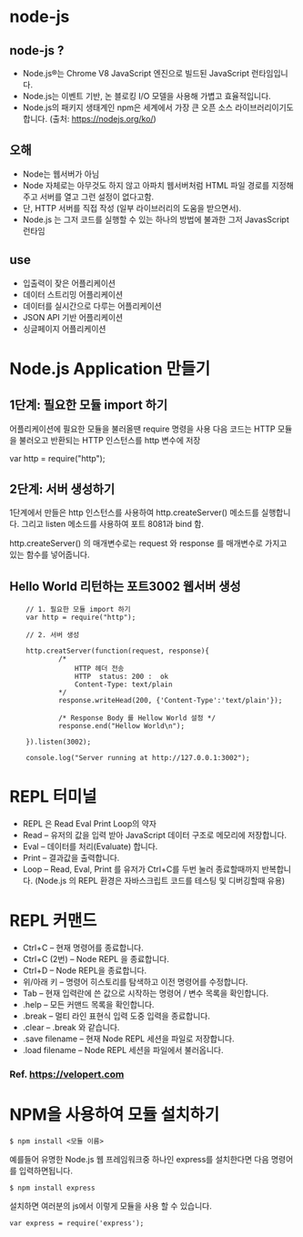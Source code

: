# node-js

## node-js ?
- Node.js®는 Chrome V8 JavaScript 엔진으로 빌드된 JavaScript 런타임입니다. 
- Node.js는 이벤트 기반, 논 블로킹 I/O 모델을 사용해 가볍고 효율적입니다. 
- Node.js의 패키지 생태계인 npm은 세계에서 가장 큰 오픈 소스 라이브러리이기도 합니다.
(출처: https://nodejs.org/ko/)

##  오해
- Node는 웹서버가 아님
- Node 자체로는 아무것도 하지 않고 아파치 웹서버처럼 HTML 파일 경로를 지정해주고 서버를 열고 그런 설정이 없다고함.
- 단, HTTP 서버를 직접 작성 (일부 라이브러리의 도움을 받으면서). 
- Node.js 는 그저 코드를 실행할 수 있는 하나의 방법에 불과한 그저 JavasScript 런타임

## use  

- 입출력이 잦은 어플리케이션
- 데이터 스트리밍 어플리케이션
- 데이터를 실시간으로 다루는 어플리케이션
- JSON API 기반 어플리케이션
- 싱글페이지 어플리케이션

# Node.js Application 만들기

## 1단계: 필요한 모듈 import 하기

어플리케이션에 필요한 모듈을 불러올땐 require 명령을 사용
다음 코드는 HTTP 모듈을 불러오고 반환되는 HTTP 인스턴스를 http 변수에 저장

var http = require("http");

## 2단계: 서버 생성하기

1단계에서 만들은 http 인스턴스를 사용하여 http.createServer() 메소드를 실행합니다. 
그리고 listen 메소드를 사용하여 포트 8081과 bind 함. 

http.createServer() 의 매개변수로는 request 와 response 를 매개변수로 가지고 있는 함수를 넣어줍니다. 

## Hello World 리턴하는 포트3002 웹서버 생성 

~~~
    // 1. 필요한 모듈 import 하기
    var http = require("http");

    // 2. 서버 생성

    http.creatServer(function(request, response){
            /*
                HTTP 헤더 전송
                HTTP  status: 200 :  ok
                Content-Type: text/plain
            */
            response.writeHead(200, {'Content-Type':'text/plain'});

            /* Response Body 를 Hellow World 설정 */
            response.end("Hellow World\n");

    }).listen(3002);

    console.log("Server running at http://127.0.0.1:3002");
~~~

# REPL 터미널 
- REPL 은 Read Eval Print Loop의 약자
- Read – 유저의 값을 입력 받아 JavaScript 데이터 구조로 메모리에 저장합니다.
- Eval – 데이터를 처리(Evaluate) 합니다.
- Print – 결과값을 출력합니다.
- Loop – Read, Eval, Print 를 유저가 Ctrl+C를 두번 눌러 종료할때까지 반복합니다.
(Node.js 의 REPL 환경은 자바스크립트 코드를 테스팅 및 디버깅할때 유용)


# REPL 커맨드
- Ctrl+C – 현재 명령어를 종료합니다.
- Ctrl+C (2번)  – Node REPL 을 종료합니다.
- Ctrl+D – Node REPL을 종료합니다.
- 위/아래 키 – 명령어 히스토리를 탐색하고 이전 명령어를 수정합니다.
- Tab – 현재 입력란에 쓴 값으로 시작하는 명령어 / 변수 목록을 확인합니다.
- .help – 모든 커맨드 목록을 확인합니다.
- .break – 멀티 라인 표현식 입력 도중 입력을 종료합니다.
- .clear – .break 와 같습니다.
- .save filename – 현재 Node REPL 세션을 파일로 저장합니다.
- .load filename – Node REPL 세션을 파일에서 불러옵니다.

### Ref. https://velopert.com


# NPM을 사용하여 모듈 설치하기

    $ npm install <모듈 이름>

예를들어 유명한 Node.js 웹 프레임워크중 하나인 express를 설치한다면 다음 명령어를 입력하면됩니다.

    $ npm install express

설치하면 여러분의 js에서 이렇게 모듈을 사용 할 수 있습니다.

    var express = require('express');
    
